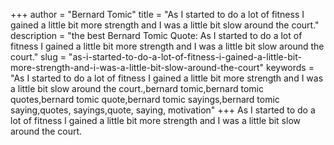 +++
author = "Bernard Tomic"
title = "As I started to do a lot of fitness I gained a little bit more strength and I was a little bit slow around the court."
description = "the best Bernard Tomic Quote: As I started to do a lot of fitness I gained a little bit more strength and I was a little bit slow around the court."
slug = "as-i-started-to-do-a-lot-of-fitness-i-gained-a-little-bit-more-strength-and-i-was-a-little-bit-slow-around-the-court"
keywords = "As I started to do a lot of fitness I gained a little bit more strength and I was a little bit slow around the court.,bernard tomic,bernard tomic quotes,bernard tomic quote,bernard tomic sayings,bernard tomic saying,quotes, sayings,quote, saying, motivation"
+++
As I started to do a lot of fitness I gained a little bit more strength and I was a little bit slow around the court.
